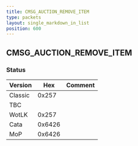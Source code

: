 ```yaml
---
title: CMSG_AUCTION_REMOVE_ITEM
type: packets
layout: single_markdown_in_list
position: 600
---
```


## CMSG_AUCTION_REMOVE_ITEM

### Status

Version    | Hex        | Comment
---------- | ---------- | ---------- 
Classic    | 0x257      | 
TBC        |            | 
WotLK      | 0x257      | 
Cata       | 0x6426     | 
MoP        | 0x6426     | 